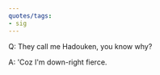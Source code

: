 ```yaml
---
quotes/tags:
- sig
---
```




Q: They call me Hadouken, you know why?

A: 'Coz I'm down-right fierce.